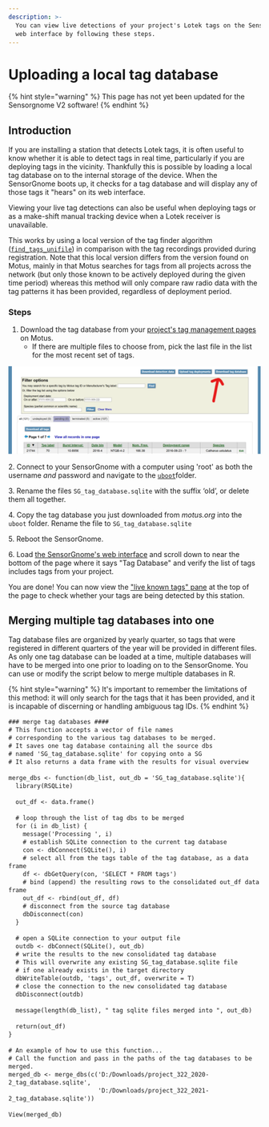 ```yaml
---
description: >-
  You can view live detections of your project's Lotek tags on the SensorGnomes
  web interface by following these steps.
---
```


# Uploading a local tag database

{% hint style="warning" %}
This page has not yet been updated for the Sensorgnome V2 software!
{% endhint %}

## Introduction

If you are installing a station that detects Lotek tags, it is often useful to know whether it is able to detect tags in real time, particularly if you are deploying tags in the vicinity. Thankfully this is possible by loading a local tag database on to the internal storage of the device. When the SensorGnome boots up, it checks for a tag database and will display any of those tags it "hears" on its web interface.&#x20;

Viewing your live tag detections can also be useful when deploying tags or as a make-shift manual tracking device when a Lotek receiver is unavailable.

This works by using a local version of the tag finder algorithm ([`find_tags_unifile`](https://github.com/MotusWTS/find\_tags)) in comparison with the tag recordings provided during registration. Note that this local version differs from the version found on Motus, mainly in that Motus searches for tags from all projects across the network (but only those known to be actively deployed during the given time period) whereas this method will only compare raw radio data with the tag patterns it has been provided, regardless of deployment period.

### Steps

1. Download the tag database from your [project's tag management pages ](http://motus.org/data/project/tags)on Motus. &#x20;
   * If there are multiple files to choose from, pick the last file in the list for the most recent set of tags.

![](../.gitbook/assets/download-tag-database.png)



2\. Connect to your SensorGnome with a computer using 'root' as both the username _and_ password and navigate to the [`uboot`](https://docs.motus.org/sensorgnome/appendix/cheatsheet#uboot-folder-configuration-files)folder.

3\. Rename the files `SG_tag_database.sqlite` with the suffix ‘old’, or delete them all together.

4\. Copy the tag database you just downloaded from _motus.org_ into the `uboot` folder. Rename the file to `SG_tag_database.sqlite`

5\. Reboot the SensorGnome.

6\. Load [the SensorGnome's web interface](broken-reference) and scroll down to near the bottom of the page where it says "Tag Database" and verify the list of tags includes tags from your project.

You are done! You can now view the ["live known tags" pane](broken-reference) at the top of the page to check whether your tags are being detected by this station.

## Merging multiple tag databases into one

Tag database files are organized by yearly quarter, so tags that were registered in different quarters of the year will be provided in different files. As only one tag database can be loaded at a time, multiple databases will have to be merged into one prior to loading on to the SensorGnome. You can use or modify the script below to merge multiple databases in R.

{% hint style="warning" %}
It's important to remember the limitations of this method: it will only search for the tags that it has been provided, and it is incapable of discerning or handling ambiguous tag IDs.
{% endhint %}

```
### merge tag databases ####
# This function accepts a vector of file names 
# corresponding to the various tag databases to be merged. 
# It saves one tag database containing all the source dbs
# named 'SG_tag_database.sqlite' for copying onto a SG
# It also returns a data frame with the results for visual overview

merge_dbs <- function(db_list, out_db = 'SG_tag_database.sqlite'){
  library(RSQLite)
  
  out_df <- data.frame()
  
  # loop through the list of tag dbs to be merged
  for (i in db_list) {
    message('Processing ', i)
    # establish SQLite connection to the current tag database
    con <- dbConnect(SQLite(), i)
    # select all from the tags table of the tag database, as a data frame
    df <- dbGetQuery(con, 'SELECT * FROM tags')
    # bind (append) the resulting rows to the consolidated out_df data frame
    out_df <- rbind(out_df, df)
    # disconnect from the source tag database
    dbDisconnect(con)
  }
  
  # open a SQLite connection to your output file
  outdb <- dbConnect(SQLite(), out_db)
  # write the results to the new consolidated tag database
  # This will overwrite any existing SG_tag_database.sqlite file 
  # if one already exists in the target directory
  dbWriteTable(outdb, 'tags', out_df, overwrite = T)
  # close the connection to the new consolidated tag database
  dbDisconnect(outdb)
  
  message(length(db_list), " tag sqlite files merged into ", out_db)
  
  return(out_df)
}

# An example of how to use this function...
# Call the function and pass in the paths of the tag databases to be merged.
merged_db <- merge_dbs(c('D:/Downloads/project_322_2020-2_tag_database.sqlite',
                         'D:/Downloads/project_322_2021-2_tag_database.sqlite'))

View(merged_db)
```
